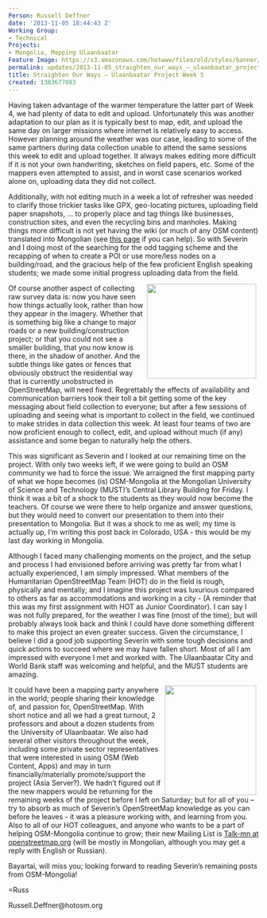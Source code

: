 ```yaml
---
Person: Russell Deffner
date: '2013-11-05 18:44:43 Z'
Working Group:
- Technical
Projects:
- Mongolia, Mapping Ulaanbaatar
Feature Image: https://s3.amazonaws.com/hotwww/files/old/styles/banner/public/DSC01054crop_0.jpg
permalink: updates/2013-11-05_straighten_our_ways_–_ulaanbaatar_project_week_5
title: Straighten Our Ways – Ulaanbaatar Project Week 5
created: 1383677083
---
```

<p>Having taken advantage of the warmer temperature the latter part of Week 4, we had plenty of data to edit and upload. Unfortunately this was another adaptation to our plan as it is typically best to map, edit, and upload the same day on larger missions where internet is relatively easy to access. However planning around the weather was our case, leading to some of the same partners during data collection unable to attend the same sessions this week to edit and upload together. It always makes editing more difficult if it is not your own handwriting, sketches on field papers, etc. Some of the mappers even attempted to assist, and in worst case scenarios worked alone on, uploading data they did not collect.</p><p>Additionally, with not editing much in a week a lot of refresher was needed to clarify those trickier tasks like GPX, geo-locating pictures, uploading field paper snapshots, … to properly place and tag things like businesses, construction sites, and even the recycling bins and manholes. Making things more difficult is not yet having the wiki (or much of any OSM content) translated into Mongolian (see <a href="http://wiki.openstreetmap.org/wiki/MN:%D0%92%D0%B8%D0%BA%D0%B8%D0%9F%D1%80%D0%BE%D0%B5%D0%BA%D1%82_%D0%9C%D0%BE%D0%BD%D0%B3%D0%BE%D0%BB"> this page</a> if you can help). So with Severin and I doing most of the searching for the odd tagging scheme and the recapping of when to create a POI or use more/less nodes on a building/road, and the gracious help of the few proficient English speaking students; we made some initial progress uploading data from the field.</p><p><img class="image-medium" style="float: right; margin-left: 5px; margin-right: 5px;" src="https://s3.amazonaws.com/hotwww/files/old/styles/medium/public/DSC01054crop_0_0.jpg?itok=DXSc2PlD" alt="" width="220" height="190">Of course another aspect of collecting raw survey data is: now you have seen how things actually look, rather than how they appear in the imagery. Whether that is something big like a change to major roads or a new building/construction project; or that you could not see a smaller building, that you now know is there, in the shadow of another. And the subtle things like gates or fences that obviously obstruct the residential way that is currently unobstructed in OpenStreetMap, will need fixed. Regrettably the effects of availability and communication barriers took their toll a bit getting some of the key messaging about field collection to everyone; but after a few sessions of uploading and seeing what is important to collect in the field, we continued to make strides in data collection this week. At least four teams of two are now proficient enough to collect, edit, and upload without much (if any) assistance and some began to naturally help the others.</p><p>This was significant as Severin and I looked at our remaining time on the project. With only two weeks left, if we were going to build an OSM community we had to force the issue. We arraigned the first mapping party of what we hope becomes (is) OSM-Mongolia at the Mongolian University of Science and Technology (MUST)’s Central Library Building for Friday. I think it was a bit of a shock to the students as they would now become the teachers. Of course we were there to help organize and answer questions, but they would need to convert our presentation to them into their presentation to Mongolia. But it was a shock to me as well; my time is actually up, I’m writing this post back in Colorado, USA - this would be my last day working in Mongolia.</p><p>Although I faced many challenging moments on the project, and the setup and process I had envisioned before arriving was pretty far from what I actually experienced, I am simply impressed. What members of the Humanitarian OpenStreetMap Team (HOT) do in the field is rough, physically and mentally; and I imagine this project was luxurious compared to others as far as accommodations and working in a city - (A reminder that this was my first assignment with HOT as Junior Coordinator). I can say I was not fully prepared, for the weather I was fine (most of the time); but will probably always look back and think I could have done something different to make this project an even greater success. Given the circumstance, I believe I did a good job supporting Severin with some tough decisions and quick actions to succeed where we may have fallen short. Most of all I am impressed with everyone I met and worked with. The Ulaanbaatar City and World Bank staff was welcoming and helpful, and the MUST students are amazing.</p><p><img class="image-medium" style="float: right; margin-left: 5px; margin-right: 5px;" src="https://s3.amazonaws.com/hotwww/files/old/styles/medium/public/DSCN0225crop_0_0.JPG?itok=E1JcpVuy" alt="" width="184" height="220">It could have been a mapping party anywhere in the world; people sharing their knowledge of, and passion for, OpenStreetMap. With short notice and all we had a great turnout, 2 professors and about a dozen students from the University of Ulaanbaatar. We also had several other visitors throughout the week, including some private sector representatives that were interested in using OSM (Web Content, Apps) and may in turn financially/materially promote/support the project (Asia Server?). We hadn’t figured out if the new mappers would be returning for the remaining weeks of the project before I left on Saturday; but for all of you – try to absorb as much of Severin’s OpenStreetMap knowledge as you can before he leaves - it was a pleasure working with, and learning from you. Also to all of our HOT colleagues, and anyone who wants to be a part of helping OSM-Mongolia continue to grow; their new Mailing List is <a href="http://lists.openstreetmap.org/listinfo/talk-mn">Talk-mn at openstreetmap.org</a> (will be mostly in Mongolian, although you may get a reply with English or Russian).</p><p>Bayartai, will miss you; looking forward to reading Severin’s remaining posts from OSM-Mongolia!</p><p>=Russ</p><p>Russell.Deffner@hotosm.org</p>
